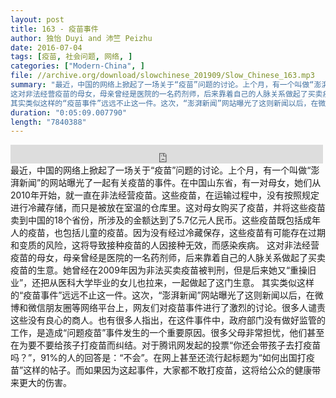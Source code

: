 ```yaml
---
layout: post
title: 163 - 疫苗事件
author: 独怡 Duyi and 沛竺 Peizhu
date: 2016-07-04
tags: [疫苗, 社会问题, 网络, ]
categories: ["Modern-China", ]
file: //archive.org/download/slowchinese_201909/Slow_Chinese_163.mp3
summary: "最近，中国的网络上掀起了一场关于“疫苗”问题的讨论。上个月，有一个叫做“澎湃新闻”的网站曝光了一起有关疫苗的事件。在中国山东省，有一对母女，她们从2010年开始，就一直在非法经营疫苗。这些疫苗，在运输过程中，没有按照规定进行冷藏存储，而只是被放在室温的仓库里。这对母女购买了疫苗，并将这些疫苗卖到中国的18个省份，所涉及的金额达到了5.7亿元人民币。这些疫苗既包括成年人的疫苗，也包括儿童的疫苗。因为没有经过冷藏保存，这些疫苗有可能存在过期和变质的风险，这将导致接种疫苗的人因接种无效，而感染疾病。
这对非法经营疫苗的母女，母亲曾经是医院的一名药剂师，后来靠着自己的人脉关系做起了买卖疫苗的生意。她曾经在2009年因为非法买卖疫苗被判刑，但是后来她又“重操旧业”，还把从医科大学毕业的女儿也拉来，一起做起了这门生意。
其实类似这样的“疫苗事件”远远不止这一件。这次，“澎湃新闻”网站曝光了这则新闻以后，在微博和微信朋友圈等网络平台上，网友们对疫苗事件进行了激烈的讨论。很多人谴责这些没有良心的商人。也有很多人指出，在这件事件中，政府部门没有做好监管的工作，是造成“问题疫苗”事件发生的一个重要原因。很多父母非常担忧，他们甚至在为要不要给孩子打疫苗而纠结。对于腾讯网发起的投票“你还会带孩子去打疫苗吗？”，91%的人的回答是：“不会”。在网上甚至还流行起标题为“如何出国打疫苗”这样的帖子。而如果因为这起事件，大家都不敢打疫苗，这将给公众的健康带来更大的伤害。"
duration: "0:05:09.007790"
length: "7840388"
---
```


<iframe src="https://archive.org/embed/slowchinese_201909/Slow_Chinese_163.mp3" width="500" height="30" frameborder="0" webkitallowfullscreen="true" mozallowfullscreen="true" allowfullscreen></iframe>
最近，中国的网络上掀起了一场关于“疫苗”问题的讨论。上个月，有一个叫做“澎湃新闻”的网站曝光了一起有关疫苗的事件。在中国山东省，有一对母女，她们从2010年开始，就一直在非法经营疫苗。这些疫苗，在运输过程中，没有按照规定进行冷藏存储，而只是被放在室温的仓库里。这对母女购买了疫苗，并将这些疫苗卖到中国的18个省份，所涉及的金额达到了5.7亿元人民币。这些疫苗既包括成年人的疫苗，也包括儿童的疫苗。因为没有经过冷藏保存，这些疫苗有可能存在过期和变质的风险，这将导致接种疫苗的人因接种无效，而感染疾病。
这对非法经营疫苗的母女，母亲曾经是医院的一名药剂师，后来靠着自己的人脉关系做起了买卖疫苗的生意。她曾经在2009年因为非法买卖疫苗被判刑，但是后来她又“重操旧业”，还把从医科大学毕业的女儿也拉来，一起做起了这门生意。
其实类似这样的“疫苗事件”远远不止这一件。这次，“澎湃新闻”网站曝光了这则新闻以后，在微博和微信朋友圈等网络平台上，网友们对疫苗事件进行了激烈的讨论。很多人谴责这些没有良心的商人。也有很多人指出，在这件事件中，政府部门没有做好监管的工作，是造成“问题疫苗”事件发生的一个重要原因。很多父母非常担忧，他们甚至在为要不要给孩子打疫苗而纠结。对于腾讯网发起的投票“你还会带孩子去打疫苗吗？”，91%的人的回答是：“不会”。在网上甚至还流行起标题为“如何出国打疫苗”这样的帖子。而如果因为这起事件，大家都不敢打疫苗，这将给公众的健康带来更大的伤害。